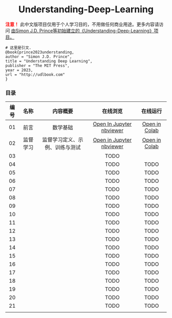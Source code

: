 <center><h1>Understanding-Deep-Learning</h1></center>

<p>
    <strong style="color: red;">注意！</strong> 此中文版项目仅用于个人学习目的，不用做任何商业用途。更多内容请访问 
    <a href="https://github.com/udlbook/udlbook/tree/main" target="_blank">由Simon J.D. Prince等初始建立的《Understanding-Deep-Learning》项目。</a>
</p>

```shell
# 这里是引文.
@book{prince2023understanding,
author = "Simon J.D. Prince",
title = "Understanding Deep Learning",
publisher = "The MIT Press",
year = 2023,
url = "http://udlbook.com"
}
```

### 目录

| 编号 |   名称   |            内容概要            |                           在线浏览                           |                           在线运行                           |
| :--: | :------: | :----------------------------: | :----------------------------------------------------------: | :----------------------------------------------------------: |
|  01  |   前言   |            数学基础            | [Open In Jupyter nbviewer](https://nbviewer.jupyter.org/urls/raw.githubusercontent.com/YaoXiao-CS/Understanding-Deep-Learning/main/Chapter01/1_1_BackgroundMathematics.ipynb) | [Open in Colab](https://colab.research.google.com/github/YaoXiao-CS/Understanding-Deep-Learning/blob/main/Chapter01/1_1_BackgroundMathematics.ipynb) |
|  02  | 监督学习 | 监督学习定义、示例、训练与测试 | [Open in Jupyter nbviewer](https://nbviewer.jupyter.org/urls/raw.githubusercontent.com/YaoXiao-CS/Understanding-Deep-Learning/main/Chapter02/2_1_Supervised_Learning.ipynb) | [Open in Colab](https://colab.research.google.com/github/YaoXiao-CS/Understanding-Deep-Learning/blob/main/Chapter02/2_1_Supervised_Learning.ipynb) |
|  03  |          |                                |                             TODO                             |                                                              |
|  04  |          |                                |                             TODO                             |                             TODO                             |
|  05  |          |                                |                             TODO                             |                             TODO                             |
|  06  |          |                                |                             TODO                             |                             TODO                             |
|  07  |          |                                |                             TODO                             |                             TODO                             |
|  08  |          |                                |                             TODO                             |                             TODO                             |
|  09  |          |                                |                             TODO                             |                             TODO                             |
|  10  |          |                                |                             TODO                             |                             TODO                             |
|  11  |          |                                |                             TODO                             |                             TODO                             |
|  12  |          |                                |                             TODO                             |                             TODO                             |
|  13  |          |                                |                             TODO                             |                             TODO                             |
|  14  |          |                                |                             TODO                             |                             TODO                             |
|  15  |          |                                |                             TODO                             |                             TODO                             |
|  16  |          |                                |                             TODO                             |                             TODO                             |
|  17  |          |                                |                             TODO                             |                             TODO                             |
|  18  |          |                                |                             TODO                             |                             TODO                             |
|  19  |          |                                |                             TODO                             |                             TODO                             |
|  20  |          |                                |                             TODO                             |                             TODO                             |
|  21  |          |                                |                             TODO                             |                             TODO                             |
|      |          |                                |                                                              |                                                              |

